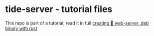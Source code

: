 # tide-server - tutorial files

This repo is part of a tutorial, read it in full [creating 🌊 web-server .deb binary with rust](https://gill.net.in/posts/creating-web-server-deb-binary-with-rust/)
